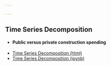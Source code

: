 ```yaml
---

---
```


## Time Series Decomposition

- #### Public versus private construction spending
 - [Time Series Decomposition (html)](M3TimeSeries.html)
 - [Time Series Decomposition (ipynb)](M3TimeSeries.ipynb)

